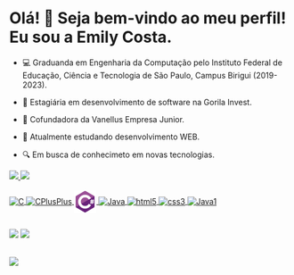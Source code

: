 # Olá! :wave: Seja bem-vindo ao meu perfil! Eu sou a Emily Costa.
<!-- 🌱 Atualmente estudando Android<br>
<!--
**emilys-costa/emilys-costa** is a ✨ _special_ ✨ repository because its `README.md` (this file) appears on your GitHub profile.

Here are some ideas to get you started:

- 🔭 I’m currently working on ...

- 👯 I’m looking to collaborate on ...
- 🤔 I’m looking for help with ...
- 💬 Ask me about ...
- 📫 How to reach me: ...
- 😄 Pronouns: ...
- ⚡ Fun fact: ...
-->
- :computer: Graduanda em Engenharia da Computação pelo Instituto Federal de Educação, Ciência e Tecnologia de São Paulo, Campus Birigui (2019-2023).

- :gorilla: Estagiária em desenvolvimento de software na Gorila Invest.

- :office: Cofundadora da Vanellus Empresa Junior.

- :open_book: Atualmente estudando desenvolvimento WEB.

- :mag: Em busca de conhecimeto em novas tecnologias.

 <div>
  <a href="https://github.com/costaemily">
  <img height="180em" src="https://github-readme-stats.vercel.app/api?username=costaemily&show_icons=true&theme=vision-friendly-dark&include_all_commits=true&count_private=true"/>
  <img height="180em" src="https://github-readme-stats.vercel.app/api/top-langs/?username=costaemily&layout=compact&langs_count=7&theme=vision-friendly-dark"/>
   <br><br>
   
</div>
 <div style="display: inline_block">
  <img align="center" alt="C" height="40" width="40" src="https://cdn.jsdelivr.net/gh/devicons/devicon/icons/c/c-original.svg" />
  <img align="center" alt="CPlusPlus" height="40" width="40" src="https://cdn.jsdelivr.net/gh/devicons/devicon/icons/cplusplus/cplusplus-original.svg" />
  <img align="center" alt="Csharp" height="40" width= "40" src="https://raw.githubusercontent.com/devicons/devicon/master/icons/csharp/csharp-original.svg">
  <img align="center" alt="Java" height="40" width="40" src="https://cdn.jsdelivr.net/gh/devicons/devicon/icons/java/java-original.svg" />
  <img align="center" alt="html5" height="40" width="40" src="https://cdn.jsdelivr.net/gh/devicons/devicon/icons/html5/html5-original.svg" />
  <img align="center" alt="css3" height="40" width="40" src="https://cdn.jsdelivr.net/gh/devicons/devicon/icons/css3/css3-original.svg" />
  <img align="center" alt="Java1" height="40" width="40"src="https://cdn.jsdelivr.net/gh/devicons/devicon/icons/javascript/javascript-original.svg" />
</div>
 
##  
   <div> 
    <a href="https://www.instagram.com/costa.emilys/" target="_blank"><img src="https://img.shields.io/badge/-Instagram-%23E4405F?style=for-the-badge&logo=instagram&logoColor=white" target="_blank"></a>
    <a href="www.linkedin.com/in/emily-dscosta" target="_blank"><img src="https://img.shields.io/badge/-LinkedIn-%230077B5?style=for-the-badge&logo=linkedin&logoColor=white" target="_blank"></a> 
 </div>   
 <br>
 
 ![](https://komarev.com/ghpvc/?username=costaemily&color=green)
